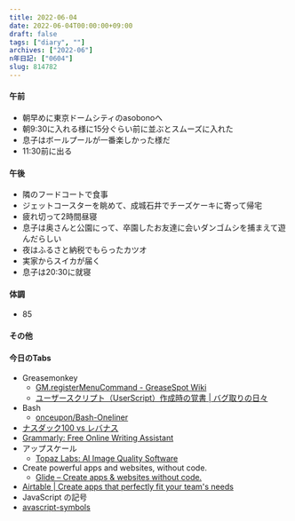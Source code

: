 ```yaml
---
title: 2022-06-04
date: 2022-06-04T00:00:00+09:00
draft: false
tags: ["diary", ""]
archives: ["2022-06"]
n年日記: ["0604"]
slug: 814782
---
```

#### 午前
- 朝早めに東京ドームシティのasobonoへ
- 朝9:30に入れる様に15分ぐらい前に並ぶとスムーズに入れた
- 息子はボールプールが一番楽しかった様だ
- 11:30前に出る
#### 午後
- 隣のフードコートで食事
- ジェットコースターを眺めて、成城石井でチーズケーキに寄って帰宅
- 疲れ切って2時間昼寝
- 息子は奥さんと公園にって、卒園したお友達に会いダンゴムシを捕まえて遊んだらしい
- 夜はふるさと納税でもらったカツオ
- 実家からスイカが届く
- 息子は20:30に就寝
#### 体調
- 85
#### その他
#### 今日のTabs
- Greasemonkey 
  - [GM.registerMenuCommand - GreaseSpot Wiki](https://wiki.greasespot.net/GM.registerMenuCommand)
  - [ユーザースクリプト（UserScript）作成時の覚書 | バグ取りの日々](https://www.bugbugnow.net/2021/02/user-script.html)
- Bash
  - [onceupon/Bash-Oneliner](https://github.com/onceupon/Bash-Oneliner)
- [ナスダック100 vs レバナス](https://blue-sky-beach.blogspot.com/2022/03/levnas1.html)
- [Grammarly: Free Online Writing Assistant](https://www.grammarly.com/)
- アップスケール
  - [Topaz Labs: AI Image Quality Software](https://www.topazlabs.com/)
- Create powerful apps and websites, without code.
  - [Glide – Create apps & websites without code.](https://www.glideapps.com/)
- [Airtable | Create apps that perfectly fit your team's needs](https://www.airtable.com/)
-  JavaScript の記号
  - [avascript-symbols](https://github.com/ginpei/books.ginpei.dev/blob/javascript-symbols/books/ja/javascript-symbols/index.md)